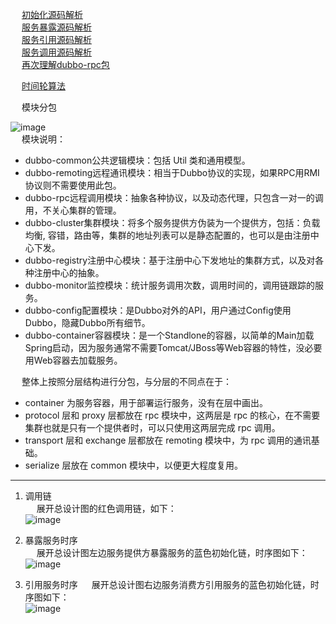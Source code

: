 

&emsp; [初始化源码解析](/docs/microService/dubbo/dubboSpring.md)  
&emsp; [服务暴露源码解析](/docs/microService/dubbo/export.md)  
&emsp; [服务引用源码解析](/docs/microService/dubbo/introduce.md)  
&emsp; [服务调用源码解析](/docs/microService/dubbo/call.md)  
&emsp; [再次理解dubbo-rpc包](/docs/microService/dubbo/dubboRPC.md)  


&emsp; [时间轮算法](/docs/microService/dubbo/timeWheel.md)  

<!-- 

妹妹问我：Dubbo集群容错负载均衡 
https://mp.weixin.qq.com/s/-IkHNAM4B0R_j50LkQunig

芋道源码
http://www.iocoder.cn/Dubbo/good-collection/

Dubbo原理简述四：服务暴露、服务引用和调用流程
https://blog.csdn.net/qq_33404395/article/details/86498060

-->

&emsp;  模块分包  
<!-- 
http://svip.iocoder.cn/Dubbo/intro/
-->
![image](http://www.wt1814.com/static/view/images/microService/Dubbo/dubbo-17.png)   
&emsp; 模块说明：

* dubbo-common公共逻辑模块：包括 Util 类和通用模型。
* dubbo-remoting远程通讯模块：相当于Dubbo协议的实现，如果RPC用RMI协议则不需要使用此包。
* dubbo-rpc远程调用模块：抽象各种协议，以及动态代理，只包含一对一的调用，不关心集群的管理。
* dubbo-cluster集群模块：将多个服务提供方伪装为一个提供方，包括：负载均衡, 容错，路由等，集群的地址列表可以是静态配置的，也可以是由注册中心下发。
* dubbo-registry注册中心模块：基于注册中心下发地址的集群方式，以及对各种注册中心的抽象。
* dubbo-monitor监控模块：统计服务调用次数，调用时间的，调用链跟踪的服务。
* dubbo-config配置模块：是Dubbo对外的API，用户通过Config使用Dubbo，隐藏Dubbo所有细节。
* dubbo-container容器模块：是一个Standlone的容器，以简单的Main加载Spring启动，因为服务通常不需要Tomcat/JBoss等Web容器的特性，没必要用Web容器去加载服务。

&emsp; 整体上按照分层结构进行分包，与分层的不同点在于：  

* container 为服务容器，用于部署运行服务，没有在层中画出。
* protocol 层和 proxy 层都放在 rpc 模块中，这两层是 rpc 的核心，在不需要集群也就是只有一个提供者时，可以只使用这两层完成 rpc 调用。
* transport 层和 exchange 层都放在 remoting 模块中，为 rpc 调用的通讯基础。
* serialize 层放在 common 模块中，以便更大程度复用。  


-------------

1. 调用链  
&emsp; 展开总设计图的红色调用链，如下：  
![image](http://www.wt1814.com/static/view/images/microService/Dubbo/dubbo-19.png)   

2. 暴露服务时序  
&emsp; 展开总设计图左边服务提供方暴露服务的蓝色初始化链，时序图如下：  
![image](http://www.wt1814.com/static/view/images/microService/Dubbo/dubbo-20.png)   

3. 引用服务时序
&emsp; 展开总设计图右边服务消费方引用服务的蓝色初始化链，时序图如下：  
![image](http://www.wt1814.com/static/view/images/microService/Dubbo/dubbo-21.png)   

